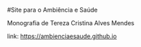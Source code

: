 #Site para o Ambiência e Saúde

Monografia de Tereza Cristina Alves Mendes

link: https://ambienciaesaude.github.io
